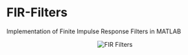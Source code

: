 # FIR-Filters
Implementation of Finite Impulse Response Filters in MATLAB
<br>
<p align="center">
  <img src="https://github.com/rimshasaeed/FIR-Filters/blob/main/result/filters.jpg", alt="FIR Filters">
</p>

